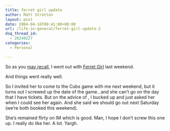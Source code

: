 ```yaml
---
title: ferret girl update
author: Matt Stratton
layout: post
date: 2004-04-16T00:41:00+00:00
url: /life-in-general/ferret-girl-update-2
dsq_thread_id:
  - 28249227
categories:
  - Personal

---
```

So as you [may recall][1], I went out with [Ferret Girl][2] last weekend.

And things went really well.

So I invited her to come to the Cubs game with me next weekend, but it turns out I screwed up the date of the game&#8230;and she can&#8217;t go on the day that I have tickets. But on the advice of , I bucked up and just asked her when I could see her again. And she said we should go out next Saturday (we&#8217;re both booked this weekend).

She&#8217;s remained flirty on IM which is good. Man, I hope I don&#8217;t screw this one up. I really do like her. A lot. Yargh.

 [1]: http://mugsy1274.livejournal.com/225219.html
 [2]: http://www.livejournal.com/users/mugsy1274/115673.html